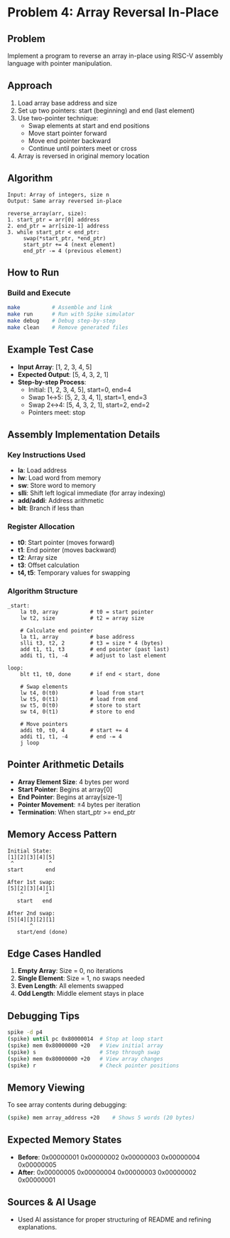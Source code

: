 # Problem 4: Array Reversal In-Place

## Problem
Implement a program to reverse an array in-place using RISC-V assembly language with pointer manipulation.

## Approach
1. Load array base address and size
2. Set up two pointers: start (beginning) and end (last element)
3. Use two-pointer technique:
   - Swap elements at start and end positions
   - Move start pointer forward
   - Move end pointer backward
   - Continue until pointers meet or cross
4. Array is reversed in original memory location

## Algorithm
```
Input: Array of integers, size n
Output: Same array reversed in-place

reverse_array(arr, size):
1. start_ptr = arr[0] address
2. end_ptr = arr[size-1] address
3. while start_ptr < end_ptr:
     swap(*start_ptr, *end_ptr)
     start_ptr += 4 (next element)
     end_ptr -= 4 (previous element)
```

## How to Run

### Build and Execute
```bash
make          # Assemble and link
make run      # Run with Spike simulator
make debug    # Debug step-by-step
make clean    # Remove generated files
```

## Example Test Case
- **Input Array**: [1, 2, 3, 4, 5]
- **Expected Output**: [5, 4, 3, 2, 1]
- **Step-by-step Process**:
  - Initial: [1, 2, 3, 4, 5], start=0, end=4
  - Swap 1↔5: [5, 2, 3, 4, 1], start=1, end=3
  - Swap 2↔4: [5, 4, 3, 2, 1], start=2, end=2
  - Pointers meet: stop

## Assembly Implementation Details

### Key Instructions Used
- **la**: Load address
- **lw**: Load word from memory
- **sw**: Store word to memory
- **slli**: Shift left logical immediate (for array indexing)
- **add/addi**: Address arithmetic
- **blt**: Branch if less than

### Register Allocation
- **t0**: Start pointer (moves forward)
- **t1**: End pointer (moves backward)
- **t2**: Array size
- **t3**: Offset calculation
- **t4, t5**: Temporary values for swapping


### Algorithm Structure
```assembly
_start:
    la t0, array          # t0 = start pointer
    lw t2, size           # t2 = array size
    
    # Calculate end pointer
    la t1, array          # base address
    slli t3, t2, 2        # t3 = size * 4 (bytes)
    add t1, t1, t3        # end pointer (past last)
    addi t1, t1, -4       # adjust to last element

loop:
    blt t1, t0, done      # if end < start, done
    
    # Swap elements
    lw t4, 0(t0)          # load from start
    lw t5, 0(t1)          # load from end
    sw t5, 0(t0)          # store to start
    sw t4, 0(t1)          # store to end
    
    # Move pointers
    addi t0, t0, 4        # start += 4
    addi t1, t1, -4       # end -= 4
    j loop
```

## Pointer Arithmetic Details
- **Array Element Size**: 4 bytes per word
- **Start Pointer**: Begins at array[0]
- **End Pointer**: Begins at array[size-1]
- **Pointer Movement**: ±4 bytes per iteration
- **Termination**: When start_ptr >= end_ptr

## Memory Access Pattern
```
Initial State:
[1][2][3][4][5]
 ^           ^
start       end

After 1st swap:
[5][2][3][4][1]
    ^       ^
   start   end

After 2nd swap:
[5][4][3][2][1]
       ^
   start/end (done)
```

## Edge Cases Handled
1. **Empty Array**: Size = 0, no iterations
2. **Single Element**: Size = 1, no swaps needed
3. **Even Length**: All elements swapped
4. **Odd Length**: Middle element stays in place


## Debugging Tips
```bash
spike -d p4
(spike) until pc 0x80000014  # Stop at loop start
(spike) mem 0x80000000 +20   # View initial array
(spike) s                    # Step through swap
(spike) mem 0x80000000 +20   # View array changes
(spike) r                    # Check pointer positions
```

## Memory Viewing
To see array contents during debugging:
```bash
(spike) mem array_address +20    # Shows 5 words (20 bytes)
```

## Expected Memory States
- **Before**: 0x00000001 0x00000002 0x00000003 0x00000004 0x00000005
- **After**:  0x00000005 0x00000004 0x00000003 0x00000002 0x00000001


## Sources & AI Usage
- Used AI assistance for proper structuring of README and refining explanations.